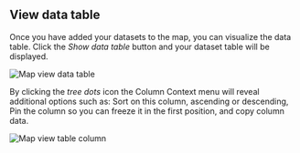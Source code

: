 ## View data table

Once you have added your datasets to the map, you can visualize the data table. Click the *Show data table* button and your dataset table will be displayed. 

![Map view data table](/img/cloud-native-workspace/maps/map_data_table.png)

By clicking the *tree dots* icon the Column Context menu will reveal additional options such as: Sort on this column, ascending or descending, Pin the column so you can freeze it in the first position, and copy column data.

![Map view table column](/img/cloud-native-workspace/maps/map_table_column.png)